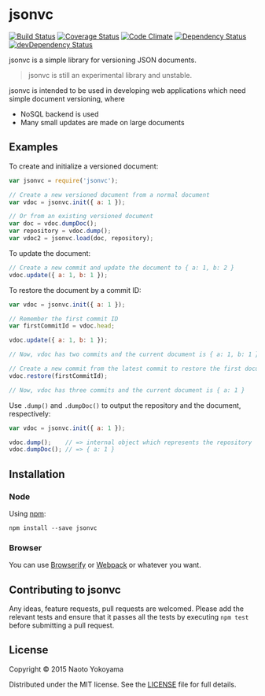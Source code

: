 # jsonvc

[![Build Status](https://travis-ci.org/builtinnya/jsonvc.svg?branch=master)](https://travis-ci.org/builtinnya/jsonvc)
[![Coverage Status](https://coveralls.io/repos/builtinnya/jsonvc/badge.svg?branch=master)](https://coveralls.io/r/builtinnya/jsonvc?branch=master)
[![Code Climate](https://codeclimate.com/github/builtinnya/jsonvc/badges/gpa.svg)](https://codeclimate.com/github/builtinnya/jsonvc)
[![Dependency Status](https://david-dm.org/builtinnya/jsonvc.svg)](https://david-dm.org/builtinnya/jsonvc)
[![devDependency Status](https://david-dm.org/builtinnya/jsonvc/dev-status.svg)](https://david-dm.org/builtinnya/jsonvc#info=devDependencies)


jsonvc is a simple library for versioning JSON documents.

> jsonvc is still an experimental library and unstable.

jsonvc is intended to be used in developing web applications which need simple document versioning, where

- NoSQL backend is used
- Many small updates are made on large documents

## Examples

To create and initialize a versioned document:

```javascript
var jsonvc = require('jsonvc');

// Create a new versioned document from a normal document
var vdoc = jsonvc.init({ a: 1 });

// Or from an existing versioned document
var doc = vdoc.dumpDoc();
var repository = vdoc.dump();
var vdoc2 = jsonvc.load(doc, repository);
```

To update the document:

```javascript
// Create a new commit and update the document to { a: 1, b: 2 }
vdoc.update({ a: 1, b: 1 });
```

To restore the document by a commit ID:

```javascript
var vdoc = jsonvc.init({ a: 1 });

// Remember the first commit ID
var firstCommitId = vdoc.head;

vdoc.update({ a: 1, b: 1 });

// Now, vdoc has two commits and the current document is { a: 1, b: 1 }

// Create a new commit from the latest commit to restore the first document
vdoc.restore(firstCommitId);

// Now, vdoc has three commits and the current document is { a: 1 }
```

Use `.dump()` and `.dumpDoc()` to output the repository and the document, respectively:

```javascript
var vdoc = jsonvc.init({ a: 1 });

vdoc.dump();    // => internal object which represents the repository
vdoc.dumpDoc(); // => { a: 1 }
```

## Installation

### Node

Using [npm](https://www.npmjs.com/):

```shell
npm install --save jsonvc
```

### Browser

You can use [Browserify](http://browserify.org/) or [Webpack](http://webpack.github.io/) or whatever you want.

## Contributing to jsonvc

Any ideas, feature requests, pull requests are welcomed.
Please add the relevant tests and ensure that it passes all the tests by executing
`npm test` before submitting a pull request.

## License

Copyright © 2015 Naoto Yokoyama

Distributed under the MIT license. See the [LICENSE](./LICENSE) file for full details.
